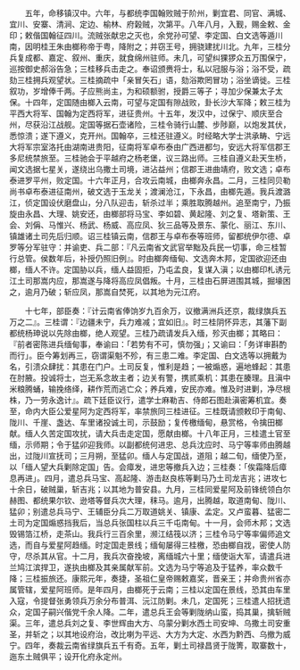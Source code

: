 <!-- { "loadSidebar": true } -->
　　五年，命移镇汉中。六年，与都统李国翰败贼于阶州，剿宜君、同官、满城、宜川、安寨、清涧、定边、榆林、府榖贼，次第平。八年八月，入觐，赐金敕、金印；敕偕国翰征四川。流贼张献忠之灭也，余党孙可望、李定国、白文选等遁川南，因明桂王朱由榔称帝于粤，降附之；并窃王号，拥骁建扰川北。九年，三桂分兵复成都、嘉定、叙州、重庆，就食绵州驻师。未几，可望纠猓猡众五万围保宁，巡按御史郝浴告急；三桂移兵击走之。奉诏颁赉将士，私以冠服与浴；浴不受，疏劾三桂拥兵观望状。三桂摘疏中「亲冒矢石」语，劾浴欺罔冒功；浴坐谪徙。三桂叙功，岁增俸千两。子应熊尚主，为和硕额驸，授爵三等子；寻加少保兼太子太保。十四年，定国随由榔入云南，可望与定国有隙战败，卦长沙大军降；敕三桂为平西大将军、国翰为定西将军，进征贵州。十五年，发汉中，过保宁、顺庆至合州，尽获沿江战舰。定国等据石壶诸险，三桂令骑行山麓、步陟巅，以炮发其伏，悉惊溃；遂下遵义，克开州。国翰卒，三桂还驻遵义。时经略大学士洪承畴、宁远大将军宗室洛托由湖南进贵阳，征南将军卓布泰由广西进都匀，安远大将军信郡王多尼统禁旅至。三桂驰会于平越府之杨老堡，议三路出师。三桂自遵义赴天生桥，闻文选据七星关，遂绕出乌撒土司境，进沾益州；信郡王进曲靖府，败文选；卓布泰进罗平州，败定国。十六年正月，合攻云南城，由榔奔永昌。二月，三桂同贝勒尚书卓布泰进征南州，破文选于玉龙关；渡澜沧江，下永昌，由榔先遁。我兵渡潞江，侦定国设伏磨盘山，分八队迎击，斩杀过半；乘胜取腾越州。追至南宁，乃振旋由永昌、大理、姚安还，由榔部将马宝、李如碧、黄起隆、刘之复、塔新策、王会、刘偁、马惟兴、杨武、杨威、高应凤、狄三品等及景东、蒙化、丽江、东川、镇雄诸土司先后归顺。诏三桂镇云南，信郡王与卓布泰等班师，留都统伊尔德、卓罗等分军驻守：并谕吏、兵二部：『凡云南省文武官举黜及兵民一切事，命三桂暂行总管。侯数年后，补授仍照旧例』。时由榔奔缅甸、文选奔木邦，定国欲迎还由榔，缅人不许。定国胁以兵，缅人益固拒，乃屯孟良，复谋入滇；以由榔印札诱元江土司那嵩内应，那嵩遂与降将高应凤倡叛。十月，三桂由石屏进围其城，掘壕困之，逾月乃破；斩应凤，那嵩自焚死，以其地为元江府。

　　十七年，部臣奏：『计云南省俸饷岁九百余万，议撤满洲兵还京，裁绿旗兵五万之二』。三桂谓：『边疆未宁，兵力难减；宜如旧』。时三桂阴怀异志，其藩下副都统杨珅说以先除由榔，绝人观望。三桂乃疏请发兵入缅，殄灭由榔；其略曰：『前者密陈进兵缅甸事，奉谕曰：「若势有不可，慎勿强」；又谕曰：「务详审斟酌而行」。臣今筹划再三，窃谓渠魁不殄，有三患二难。李定国、白文选等以拥戴为名，引溃众肆扰：其患在门户。土司反复，惟利是趋；一被煽惑，遍地蜂起：其患在肘腋。投诚将士，岂无系念故主者；边关有警，携贰乘机：其患在腠理。且滇中米粮腾蛹，输挽络绎，耕作荒而逃亡众；养兵难，安民亦难。惟及时进剿，净尽根株，乃一劳永逸计』。疏下廷臣议行，遣学士麻勒吉、侍郎石图赴滇密筹机宜。奏至，命内大臣公爱星阿为定西将军，率禁旅同三桂进征。三桂既请颁敕印于南甸、陇川、千崖、盏达、车里诸投诚土司，示鼓励；复传檄缅甸，悬赏格，令擒田榔献。缅人久苦定国攻扰，请大兵击走定国，愿献由榔。十八年正月，三桂遣土官至缅，示师期；令于猛卯迎我师。以副都统何进忠、总兵沈应时、马宁等率师由腾越出，过陇川宣抚司；三月朔，至猛卯。缅人与定国战，道阻；越二旬，缅使乃至，以「缅人望大兵剿除定国」告。会瘴发，进忠等撤兵入边；三桂奏：「俟霜降后瘴息再进」。四月，遣总兵马宝、高起隆、游击赵良栋等剿马乃土司龙吉兆；进攻七十余日，破贼巢，斩吉兆；以其地为普安县。九月，三桂同爱星阿及前锋统领白尔赫图、都统果尔钦、逊塔等督兵次大理，秣马。逾月，出腾越，取道南甸、陇川、猛卯；别遣总兵马宁、王辅臣分兵二万取道姚关、镇康、孟定。又卢蛮暮、猛密二土司为定国煽惑挡我后，当总兵张国柱以兵三千屯南甸。十一月，会师木邦；文选毁锡箔江桥，走茶山。我兵行三百余里，濒江结筏以济；三桂令马宁等率偏师追文选，而自与爱星阿趋缅。时定国走景线；缅甸屡得三桂檄，恐由榔自戕，密使人防守，尽杀其从官。十二月，我兵次奋挽坡，离缅城六十里；缅使诣大军，请遣兵进兰鸠江滨捍卫，遂执由榔及其亲属献军前。文选为马宁等追及于猛养，率众数千降；三桂振旅还。康熙元年，奏捷，圣祖仁皇帝赐敕嘉奖，晋亲王；并命贵州省亦属管辖，爱星阿班师。是年四月，由榔死于云南；三桂以定国在景线，恐其由车里入寇，令提督张勇领兵万余分布普洱、沅江防剿。未几，定国死；三桂遣人招抚遗众，定国子嗣兴偕党千余人降。二年，遣总兵王会等剿陇纳山蛮，捣其巢，擒斩贼渠。三年，遣总兵刘之复、李世辉由大方、乌蒙分剿水西土司安坤、乌撒土司安重圣，并斩之；以其地设府治，改比喇为平远、大方为大定、水西为黔西、乌撤为威宁。四年，奏裁云南省绿旗兵五千有奇。五年，剿土司禄昌贤于陇箐，取寨数十，迤东土贼俱平；设开化府永定州。

